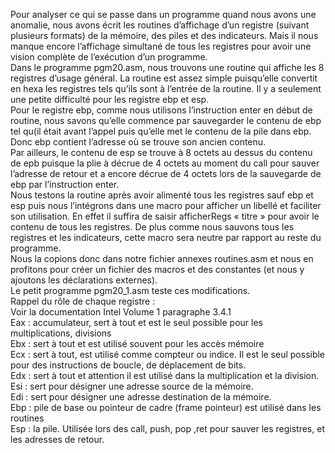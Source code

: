 Pour analyser ce qui se passe dans un programme quand nous avons une anomalie, nous avons écrit les routines d’affichage d’un registre (suivant plusieurs formats) de la mémoire, des piles et des indicateurs. Mais il nous manque encore l’affichage simultané de tous les registres pour avoir une vision complète de l’exécution d’un programme. <br>
Dans le programme pgm20.asm, nous trouvons une routine qui affiche les 8 registres d’usage général. La routine est assez simple puisqu’elle convertit  en hexa les registres tels qu’ils sont à l’entrée de la routine. Il y a seulement une petite difficulté pour les registre ebp et esp. <br>
Pour le registre ebp, comme nous utilisons l’instruction enter en début de routine, nous savons qu’elle commence par sauvegarder le contenu de  ebp tel qu(il était avant l’appel puis qu’elle met le contenu de la pile dans ebp. Donc ebp contient l’adresse où se trouve son ancien contenu.<br>
Par ailleurs, le contenu de esp se trouve à 8 octets au dessus du contenu de epb puisque la plie à décrue de 4 octets au moment du call pour sauver l’adresse de retour et a encore décrue de 4 octets lors de la sauvegarde de ebp par l’instruction enter. <br>
Nous testons la routine après avoir alimenté tous les registres sauf ebp et esp puis nous l’intégrons dans une macro pour afficher un libellé et faciliter son utilisation. En effet il suffira de saisir afficherRegs « titre »   pour avoir le contenu de tous les registres. De plus comme nous sauvons tous les registres et les indicateurs, cette macro sera neutre par rapport au reste du programme. <br>
Nous la copions donc dans notre fichier annexes routines.asm et nous en profitons pour créer un fichier des macros et des constantes (et nous y ajoutons les déclarations externes). <br>
Le petit programme pgm20_1.asm teste ces modifications.<br> 
Rappel du rôle de chaque registre :<br>
Voir la documentation Intel Volume 1 paragraphe 3.4.1 <br>
Eax : accumulateur, sert à tout et est le seul possible pour les multiplications, divisions <br>
Ebx : sert à tout et est utilisé souvent pour les accès mémoire<br>
Ecx : sert à tout, est utilisé comme compteur ou indice. Il est le seul possible pour des instructions de boucle, de déplacement de bits.<br>
Edx : sert à tout et attention il est utilisé dans la multiplication et la division.<br>
Esi : sert pour désigner une adresse source de la mémoire.<br>
Edi : sert pour désigner une adresse destination de la mémoire.<br>
Ebp : pile de base ou pointeur de cadre (frame pointeur) est utilisé dans les routines<br>
Esp : la pile. Utilisée lors des call, push, pop ,ret pour sauver les registres, et les adresses de retour. <br>

